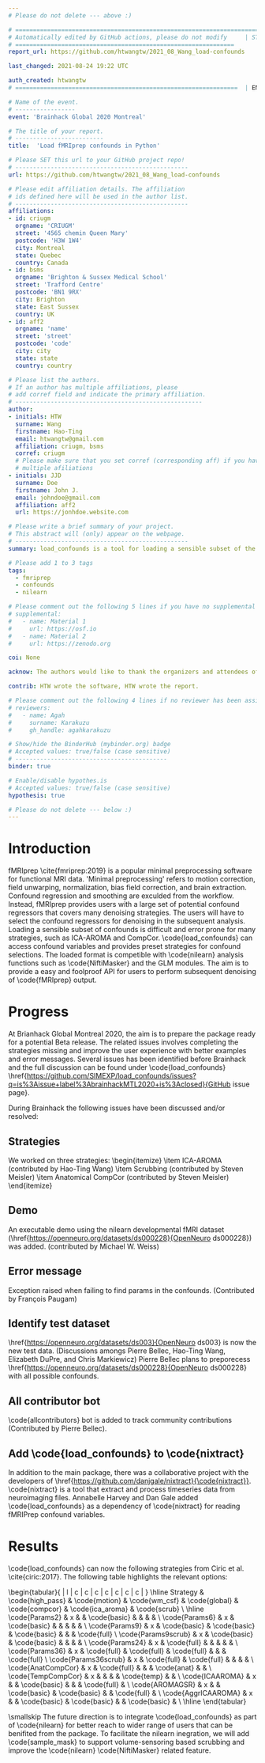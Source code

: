 ```yaml
---
# Please do not delete --- above :)

# ========================================================================
# Automatically edited by GitHub actions, please do not modify     | START
# ==============================================================
report_url: https://github.com/htwangtw/2021_08_Wang_load-confounds

last_changed: 2021-08-24 19:22 UTC

auth_created: htwangtw
# ===============================================================  | END

# Name of the event.
# -----------------
event: 'Brainhack Global 2020 Montreal'

# The title of your report.
# -------------------------
title:  'Load fMRIprep confounds in Python'

# Please SET this url to your GitHub project repo!
# -------------------------------------------------
url: https://github.com/htwangtw/2021_08_Wang_load-confounds

# Please edit affiliation details. The affiliation
# ids defined here will be used in the author list.
# -------------------------------------------------
affiliations:
- id: criugm
  orgname: 'CRIUGM'
  street: '4565 chemin Queen Mary'
  postcode: 'H3W 1W4'
  city: Montreal
  state: Quebec
  country: Canada
- id: bsms
  orgname: 'Brighton & Sussex Medical School'
  street: 'Trafford Centre'
  postcode: 'BN1 9RX'
  city: Brighton
  state: East Sussex
  country: UK
- id: aff2
  orgname: 'name'
  street: 'street'
  postcode: 'code'
  city: city
  state: state
  country: country

# Please list the authors.
# If an author has multiple affiliations, please
# add corref field and indicate the primary affiliation.
# -----------------------------------------------------
author:
- initials: HTW
  surname: Wang
  firstname: Hao-Ting
  email: htwangtw@gmail.com
  affiliation: criugm, bsms
  corref: criugm
  # Please make sure that you set corref (corresponding aff) if you have
  # multiple afiliations
- initials: JJD
  surname: Doe
  firstname: John J.
  email: johndoe@gmail.com
  affiliation: aff2
  url: https://jonhdoe.website.com

# Please write a brief summary of your project.
# This abstract will (only) appear on the webpage.
# -------------------------------------------------
summary: load_confounds is a tool for loading a sensible subset of the fMRI confounds generated with fMRIprep in python (Esteban et al., 2018). The outputs can be directly passes to nilearn NifitMasker for denoising. The aim at Brainhack MTL 2020 is to implement new strategies as well as imporving the existing functions and documentations for a potential Beta release.

# Please add 1 to 3 tags
tags:
  - fmriprep
  - confounds
  - nilearn

# Please comment out the following 5 lines if you have no supplemental material.
# supplemental:
#   - name: Material 1
#     url: https://osf.io
#   - name: Material 2
#     url: https://zenodo.org

coi: None

acknow: The authors would like to thank the organizers and attendees of Brainhack Global Montreal 2020.

contrib: HTW wrote the software, HTW wrote the report.

# Please comment out the following 4 lines if no reviewer has been assigned to you yet.
# reviewers:
#   - name: Agah
#     surname: Karakuzu
#     gh_handle: agahkarakuzu

# Show/hide the BinderHub (mybinder.org) badge
# Accepted values: true/false (case sensitive)
# -------------------------------------------
binder: true

# Enable/disable hypothes.is
# Accepted values: true/false (case sensitive)
hypothesis: true

# Please do not delete --- below :)
---
```


# Introduction

fMRIprep \cite{fmriprep:2019} is a popular minimal preprocessing software for functional MRI data.
'Minimal preprocessing' refers to motion correction, field unwarping, normalization, bias field correction, and brain extraction.
Confound regression and smoothing are exculded from the workflow.
Instead, fMRIprep provides users with a large set of potential confound regressors that covers many denoising strategies.
The users will have to select the confound regressors for denoising in the subsequent analysis.
Loading a sensible subset of confounds is difficult and error prone for many strategies, such as ICA-AROMA and CompCor.
\code{load\_confounds} can access confound variables and provides preset strategies for confound selections.
The loaded format is competible with \code{nilearn} analysis functions such as \code{NiftiMasker} and the GLM modules.
The aim is to provide a easy and foolproof API for users to perform subsequent denoising of \code{fMRIprep} output.

# Progress

At Brianhack Global Montreal 2020, the aim is to prepare the package ready for a potential Beta release.
The related issues involves completing the strategies missing and improve the user experience with better examples and error messages.
Several issues has been identified before Brainhack and the full discussion can be found under \code{load\_confounds} \href{https://github.com/SIMEXP/load_confounds/issues?q=is%3Aissue+label%3AbrainhackMTL2020+is%3Aclosed}{GitHub issue page}.

During Brainhack the following issues have been discussed and/or resolved:

## Strategies

We worked on three strategies:
\begin{itemize}
  \item ICA-AROMA (contributed by Hao-Ting Wang)
  \item Scrubbing (contributed by Steven Meisler)
  \item Anatomical CompCor (contributed by Steven Meisler)
\end{itemize}

## Demo

An executable demo using the nilearn developmental fMRI dataset (\href{https://openneuro.org/datasets/ds000228}{OpenNeuro ds000228}) was added. (contributed by Michael W. Weiss)

## Error message

Exception raised when failing to find params in the confounds. (Contributed by François Paugam)

## Identify test dataset

\href{https://openneuro.org/datasets/ds003}{OpenNeuro ds003} is now the new test data. (Discussions amongs Pierre Bellec, Hao-Ting Wang, Elizabeth DuPre, and Chris Markiewicz)
Pierre Bellec plans to preporecess \href{https://openneuro.org/datasets/ds000228}{OpenNeuro ds000228} with all possible confounds.

## All contributor bot

\code{allcontributors} bot is added to track community contributions (Contributed by Pierre Bellec).

## Add \code{load\_confounds} to \code{nixtract}

In addition to the main package, there was a collaborative project with the developers of \href{https://github.com/danjgale/nixtract}{\code{nixtract}}.
\code{nixtract} is a tool that extract and process timeseries data from neuroimaging files.
Annabelle Harvey and Dan Gale added \code{load\_confounds} as a dependency of \code{nixtract} for reading fMRIPrep confound variables.

# Results

\code{load\_confounds} can now the following strategies from Ciric et al. \cite{ciric:2017}. The following table highlights the relevant options:

\begin{tabular}{ | l | c | c | c |  c |  c |  c |  c |  }
  \hline
  Strategy             & \code{high\_pass} & \code{motion} & \code{wm\_csf} & \code{global} & \code{compcor} & \code{ica\_aroma} & \code{scrub} \\
  \hline
  \code{Params2}       & x                &               & \code{basic}  &               &                &                  &              \\
  \code{Params6}       & x                & \code{basic}  &               &               &                &                  &              \\
  \code{Params9}       & x                & \code{basic}  & \code{basic}  & \code{basic}  &                &                  & \code{full}  \\
  \code{Params9scrub}  & x                & \code{basic}  & \code{basic}  &               &                &                  &              \\
  \code{Params24}      & x                & \code{full}   &               &               &                &                  &              \\
  \code{Params36}      & x                & \code{full}   & \code{full}   & \code{full}   &                &                  & \code{full}  \\
  \code{Params36scrub} & x                & \code{full}   & \code{full}   &               &                &                  &              \\
  \code{AnatCompCor}   & x                & \code{full}   &               &               & \code{anat}    &                  &              \\
  \code{TempCompCor}   & x                &               &               &               & \code{temp}    &                  &              \\
  \code{ICAAROMA}      & x                &               & \code{basic}  &               &                & \code{full}      &              \\
  \code{AROMAGSR}      & x                &               & \code{basic}  & \code{basic}  &                & \code{full}      &              \\
  \code{AggrICAAROMA}  & x                &               & \code{basic}  & \code{basic}  &                & \code{basic}     &              \\
  \hline
\end{tabular}

\smallskip
The future direction is to integrate \code{load\_confounds} as part of \code{nilearn} for better reach to wider range of users that can be benifited from the package.
To facilitate the nilearn inegration, we will add \code{sample\_mask} to support volume-sensoring based scrubbing and improve the \code{nilearn} \code{NiftiMasker} related feature.
